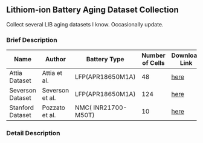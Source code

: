 ##  Lithiom-ion Battery Aging Dataset Collection
Collect several LIB aging datasets I know. Occasionally update.

### Brief Description
| **Name**         | **Author**      | **Battery Type**    | **Number of Cells** | **Download Link**                                                        |
|------------------|-----------------|---------------------|---------------------|--------------------------------------------------------------------------|
| Attia Dataset    | Attia et al.    | LFP(APR18650M1A)    | 48                  | [here](https://data.matr.io/1/projects/5d80e633f405260001c0b60a)         |
| Severson Dataset | Severson et al. | LFP(APR18650M1A)    | 124                 | [here](https://data.matr.io/1/projects/5c48dd2bc625d700019f3204)         |
| Stanford Dataset | Pozzato et al.  | NMC(	INR21700-M50T) | 10                  | [here](https://osf.io/qsabn/?view_only=2a03b6c78ef14922a3e244f3d549de78) |

### Detail Description
